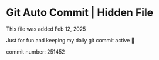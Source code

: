 # Git Auto Commit | Hidden File

This file was added Feb 12, 2025

Just for fun and keeping my daily git commit active 🤪

commit number: 251452

